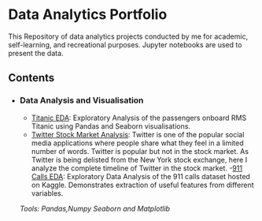 # Data Analytics Portfolio
This Repository of data analytics projects conducted by me for academic, self-learning, and recreational purposes. Jupyter notebooks are used to present the data.

## Contents
	
- ### Data Analysis and Visualisation
	- [Titanic EDA](https://github.com/sagark31/Data_Analysis_Projects_python/blob/main/Titanic%20EDA/Titanic%20Dataset%20-%20Exploratory%20Analysis.ipynb): Exploratory Analysis of the passengers onboard RMS Titanic using Pandas and Seaborn visualisations.
	- [Twitter Stock Market Analysis](https://github.com/sagark31/Data_Analysis_Projects_python/blob/main/Tiwtter%20Stock%20Market%20analysis/Twitter%20Stock%20Market%20Analysis%20using%20Python.ipynb): Twitter is one of the popular social media applications where people share what they feel in a limited number of words. Twitter is popular but not in the stock market. As Twitter is being delisted from the New York stock exchange, here I analyze the complete timeline of Twitter in the stock market.
	-[911 Calls EDA](https://github.com/sagark31/Data_Analysis_Projects_python/blob/main/911%20EDA/911%20Calls%20-%20Exploratory%20Analysis.ipynb): Exploratory Data Analysis of the 911 calls dataset hosted on Kaggle. Demonstrates extraction of useful features from different variables.


		
	_Tools: Pandas,Numpy Seaborn and Matplotlib_
